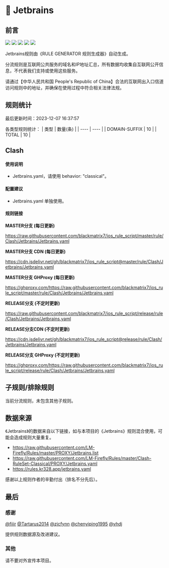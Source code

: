 # 🧸 Jetbrains

## 前言

![](https://shields.io/badge/-移除重复规则-ff69b4) ![](https://shields.io/badge/-DOMAIN与DOMAIN--SUFFIX合并-green) ![](https://shields.io/badge/-DOMAIN--SUFFIX间合并-critical) ![](https://shields.io/badge/-DOMAIN--SUFFIX与DOMAIN--KEYWORD合并-blue) ![](https://shields.io/badge/-IP--CIDR(6)合并-blueviolet) 

Jetbrains规则由《RULE GENERATOR 规则生成器》自动生成。

分流规则是互联网公共服务的域名和IP地址汇总，所有数据均收集自互联网公开信息，不代表我们支持或使用这些服务。

请通过【中华人民共和国 People's Republic of China】合法的互联网出入口信道访问规则中的地址，并确保在使用过程中符合相关法律法规。

## 规则统计

最后更新时间：2023-12-07 16:37:57

各类型规则统计：
| 类型 | 数量(条)  | 
| ---- | ----  |
| DOMAIN-SUFFIX | 10  | 
| TOTAL | 10  | 


## Clash 

#### 使用说明
- Jetbrains.yaml，请使用 behavior: "classical"。

#### 配置建议
- Jetbrains.yaml 单独使用。

#### 规则链接
**MASTER分支 (每日更新)**

https://raw.githubusercontent.com/blackmatrix7/ios_rule_script/master/rule/Clash/Jetbrains/Jetbrains.yaml

**MASTER分支 CDN (每日更新)**

https://cdn.jsdelivr.net/gh/blackmatrix7/ios_rule_script@master/rule/Clash/Jetbrains/Jetbrains.yaml

**MASTER分支 GHProxy (每日更新)**

https://ghproxy.com/https://raw.githubusercontent.com/blackmatrix7/ios_rule_script/master/rule/Clash/Jetbrains/Jetbrains.yaml

**RELEASE分支 (不定时更新)**

https://raw.githubusercontent.com/blackmatrix7/ios_rule_script/release/rule/Clash/Jetbrains/Jetbrains.yaml

**RELEASE分支CDN (不定时更新)**

https://cdn.jsdelivr.net/gh/blackmatrix7/ios_rule_script@release/rule/Clash/Jetbrains/Jetbrains.yaml

**RELEASE分支 GHProxy (不定时更新)**

https://ghproxy.com/https://raw.githubusercontent.com/blackmatrix7/ios_rule_script/release/rule/Clash/Jetbrains/Jetbrains.yaml

## 子规则/排除规则


当前分流规则，未包含其他子规则。

## 数据来源

《Jetbrains》的数据来自以下链接，如与本项目的《Jetbrains》规则混合使用，可能会造成规则大量重复。

- https://raw.githubusercontent.com/LM-Firefly/Rules/master/PROXY/Jetbrains.list
- https://raw.githubusercontent.com/LM-Firefly/Rules/master/Clash-RuleSet-Classical/PROXY/Jetbrains.yaml
- https://rules.kr328.app/jetbrains.yaml


感谢以上规则作者的辛勤付出（排名不分先后）。

## 最后

### 感谢

[@fiiir](https://github.com/fiiir) [@Tartarus2014](https://github.com/Tartarus2014) [@zjcfynn](https://github.com/zjcfynn) [@chenyiping1995](https://github.com/chenyiping1995) [@vhdj](https://github.com/vhdj)

提供规则数据源及改进建议。

### 其他

请不要对外宣传本项目。